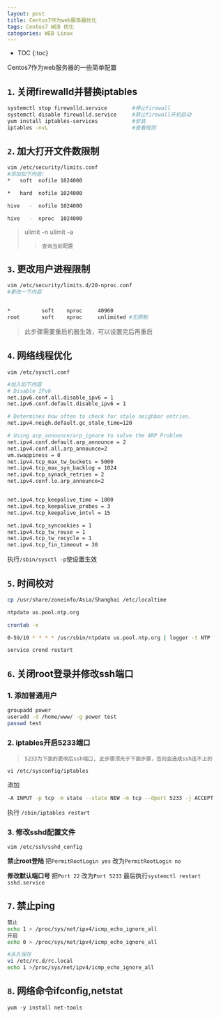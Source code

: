 ```yaml
---
layout: post
title: Centos7作为web服务器优化
tags: Centos7 WEB 优化
categories: WEB Linux
---
```


* TOC 
{:toc}

Centos7作为web服务器的一些简单配置





## `1`. 关闭firewalld并替换iptables

```bash
systemctl stop firewalld.service		#停止firewall
systemctl disable firewalld.service		#禁止firewall开机启动
yum install iptables-services 			#安装
iptables -nvL   						#查看规则
```

## `2`. 加大打开文件数限制

```bash
vim /etc/security/limits.conf
#添加如下内容:
*	soft  nofile 1024000

*	hard  nofile 1024000

hive   -  nofile 1024000

hive   -  nproc  1024000
```

>ulimit -n
>ulimit -a
>>`查询当前配置`

## `3`. 更改用户进程限制

```bash
vim /etc/security/limits.d/20-nproc.conf
#更改一下内容


*          soft    nproc     40960
root       soft    nproc     unlimited #无限制
```

>此步骤需要重启机器生效，可以设置完后再重启

## `4`. 网络线程优化

`vim /etc/sysctl.conf`

```bash
#加入如下内容
# Disable IPv6
net.ipv6.conf.all.disable_ipv6 = 1
net.ipv6.conf.default.disable_ipv6 = 1

# Determines how often to check for stale neighbor entries.
net.ipv4.neigh.default.gc_stale_time=120

# Using arp_announce/arp_ignore to solve the ARP Problem
net.ipv4.conf.default.arp_announce = 2
net.ipv4.conf.all.arp_announce=2
vm.swappiness = 0
net.ipv4.tcp_max_tw_buckets = 5000
net.ipv4.tcp_max_syn_backlog = 1024
net.ipv4.tcp_synack_retries = 2
net.ipv4.conf.lo.arp_announce=2


net.ipv4.tcp_keepalive_time = 1800
net.ipv4.tcp_keepalive_probes = 3
net.ipv4.tcp_keepalive_intvl = 15

net.ipv4.tcp_syncookies = 1
net.ipv4.tcp_tw_reuse = 1
net.ipv4.tcp_tw_recycle = 1
net.ipv4.tcp_fin_timeout = 30
```

执行`/sbin/sysctl -p`使设置生效


## `5`. 时间校对


```bash
cp /usr/share/zoneinfo/Asia/Shanghai /etc/localtime

ntpdate us.pool.ntp.org

crontab -e

0-59/10 * * * * /usr/sbin/ntpdate us.pool.ntp.org | logger -t NTP

service crond restart
```

## `6`. 关闭root登录并修改ssh端口

### 1. 添加普通用户

```bash
groupadd power
useradd -d /home/www/ -g power test
passwd test
```

### 2. iptables开启5233端口
>`5233为下面的更改后ssh端口, 此步骤须先于下面步骤，否则会造成ssh连不上的`

`vi /etc/sysconfig/iptables`

添加

```bash
-A INPUT -p tcp -m state --state NEW -m tcp --dport 5233 -j ACCEPT
```

执行
`/sbin/iptables restart`


### 3. 修改sshd配置文件

    vim /etc/ssh/sshd_config
    
**禁止root登陆**
把`PermitRootLogin yes`
改为`PermitRootLogin no`

**修改默认端口号**
把`Port 22`
改为`Port 5233`
最后执行`systemctl restart sshd.service`


## `7`. 禁止ping

```bash
禁止
echo 1 > /proc/sys/net/ipv4/icmp_echo_ignore_all
开启
echo 0 > /proc/sys/net/ipv4/icmp_echo_ignore_all

#永久保存
vi /etc/rc.d/rc.local
echo 1 >/proc/sys/net/ipv4/icmp_echo_ignore_all
```

## `8`. 网络命令ifconfig,netstat

`yum -y install net-tools`
